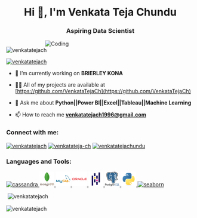 <h1 align="center">Hi 👋, I'm Venkata Teja Chundu</h1>
<h3 align="center">Aspiring Data Scientist</h3>
<img align="right" alt="Coding" width="400" src="https://aryng.com/assets/img/ani2.gif">

<p align="left"> <img src="https://komarev.com/ghpvc/?username=venkatatejach&label=Profile%20views&color=0e75b6&style=flat" alt="venkatatejach" /> </p>

<p align="left"> <a href="https://twitter.com/venkatatejach" target="blank"><img src="https://img.shields.io/twitter/follow/venkatatejach?logo=twitter&style=for-the-badge" alt="venkatatejach" /></a> </p>

- 🔭 I’m currently working on **BRIERLEY KONA**

- 👨‍💻 All of my projects are available at [https://github.com/VenkataTejaCh](https://github.com/VenkataTejaCh)

- 💬 Ask me about **Python||Power BI||Excel||Tableau||Machine Learning**

- 📫 How to reach me **venkatatejach1996@gmail.com**

<h3 align="left">Connect with me:</h3>
<p align="left">
<a href="https://twitter.com/venkatatejach" target="blank"><img align="center" src="https://raw.githubusercontent.com/rahuldkjain/github-profile-readme-generator/master/src/images/icons/Social/twitter.svg" alt="venkatatejach" height="30" width="40" /></a>
<a href="https://linkedin.com/in/venkatateja-ch" target="blank"><img align="center" src="https://raw.githubusercontent.com/rahuldkjain/github-profile-readme-generator/master/src/images/icons/Social/linked-in-alt.svg" alt="venkatateja-ch" height="30" width="40" /></a>
<a href="https://kaggle.com/venkatatejachundu" target="blank"><img align="center" src="https://raw.githubusercontent.com/rahuldkjain/github-profile-readme-generator/master/src/images/icons/Social/kaggle.svg" alt="venkatatejachundu" height="30" width="40" /></a>
</p>

<h3 align="left">Languages and Tools:</h3>
<p align="left"> <a href="https://cassandra.apache.org/" target="_blank" rel="noreferrer"> <img src="https://www.vectorlogo.zone/logos/apache_cassandra/apache_cassandra-icon.svg" alt="cassandra" width="40" height="40"/> </a> <a href="https://www.mongodb.com/" target="_blank" rel="noreferrer"> <img src="https://raw.githubusercontent.com/devicons/devicon/master/icons/mongodb/mongodb-original-wordmark.svg" alt="mongodb" width="40" height="40"/> </a> <a href="https://www.mysql.com/" target="_blank" rel="noreferrer"> <img src="https://raw.githubusercontent.com/devicons/devicon/master/icons/mysql/mysql-original-wordmark.svg" alt="mysql" width="40" height="40"/> </a> <a href="https://www.oracle.com/" target="_blank" rel="noreferrer"> <img src="https://raw.githubusercontent.com/devicons/devicon/master/icons/oracle/oracle-original.svg" alt="oracle" width="40" height="40"/> </a> <a href="https://pandas.pydata.org/" target="_blank" rel="noreferrer"> <img src="https://raw.githubusercontent.com/devicons/devicon/2ae2a900d2f041da66e950e4d48052658d850630/icons/pandas/pandas-original.svg" alt="pandas" width="40" height="40"/> </a> <a href="https://www.postgresql.org" target="_blank" rel="noreferrer"> <img src="https://raw.githubusercontent.com/devicons/devicon/master/icons/postgresql/postgresql-original-wordmark.svg" alt="postgresql" width="40" height="40"/> </a> <a href="https://www.python.org" target="_blank" rel="noreferrer"> <img src="https://raw.githubusercontent.com/devicons/devicon/master/icons/python/python-original.svg" alt="python" width="40" height="40"/> </a> <a href="https://seaborn.pydata.org/" target="_blank" rel="noreferrer"> <img src="https://seaborn.pydata.org/_images/logo-mark-lightbg.svg" alt="seaborn" width="40" height="40"/> </a> </p>

<p>&nbsp;<img align="center" src="https://github-readme-stats.vercel.app/api?username=venkatatejach&show_icons=true&locale=en" alt="venkatatejach" /></p>

<p><img align="center" src="https://github-readme-streak-stats.herokuapp.com/?user=venkatatejach&" alt="venkatatejach" /></p>

